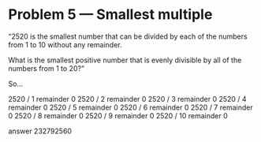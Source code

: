 # Problem 5 — Smallest multiple
“2520 is the smallest number that can be divided by each of the numbers from 1 to 10 without any remainder.

What is the smallest positive number that is evenly divisible by all of the numbers from 1 to 20?”


So...

2520 / 1   remainder 0
2520 / 2   remainder 0
2520 / 3   remainder 0
2520 / 4   remainder 0
2520 / 5   remainder 0
2520 / 6   remainder 0
2520 / 7   remainder 0
2520 / 8   remainder 0
2520 / 9   remainder 0
2520 / 10   remainder 0

answer
232792560
